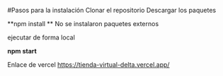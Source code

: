 #Pasos para la instalación
Clonar el repositorio
Descargar los paquetes

**npm install
**
No se instalaron paquetes externos 

ejecutar de forma local

**npm start**

Enlace de vercel
https://tienda-virtual-delta.vercel.app/


